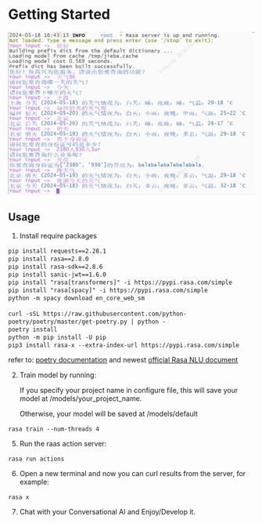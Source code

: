 # Getting Started

![](asset/demo.png)

## Usage 

1. Install require packages
```
pip install requests==2.28.1
pip install rasa==2.8.0
pip install rasa-sdk==2.8.6
pip install sanic-jwt==1.6.0 
pip install "rasa[transformers]" -i https://pypi.rasa.com/simple
pip install "rasa[spacy]" -i https://pypi.rasa.com/simple
python -m spacy download en_core_web_sm 

curl -sSL https://raw.githubusercontent.com/python-poetry/poetry/master/get-poetry.py | python -
poetry install
python -m pip install -U pip
pip3 install rasa-x --extra-index-url https://pypi.rasa.com/simple
```

refer to: [poetry documentation](https://python-poetry.org/docs/) and newest [official Rasa NLU document](https://rasa.com/docs/)


2. Train model by running:

   If you specify your project name in configure file, this will save your model at /models/your_project_name. 

   Otherwise, your model will be saved at /models/default

```
rasa train --num-threads 4
```

5. Run the raas action server:

```
rasa run actions
```


6. Open a new terminal and now you can curl results from the server, for example:

```
rasa x
```

7. Chat with your Conversational AI and Enjoy/Develop it.
